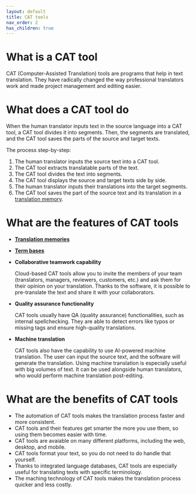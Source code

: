 ```yaml
---
layout: default
title: CAT tools
nav_order: 2
has_children: true
---
```


# **What is a CAT tool**

CAT (Computer-Assisted Translation) tools are programs that help in text translation. They have radically changed the way professional translators work and made project management and editing easier.

# **What does a CAT tool do**

When the human translator inputs text in the source language into a CAT tool, a CAT tool divides it into segments. Then, the segments are translated, and the CAT tool saves the parts of the source and target texts.

The process step-by-step:

1. The human translator inputs the source text into a CAT tool.
2. The CAT tool extracts translatable parts of the text.
3. The CAT tool divides the text into segments.
4. The CAT tool displays the source and target texts side by side.
5. The human translator inputs their translations into the target segments.
6. The CAT tool saves the part of the source text and its translation in a [translation memory](https://adgut1509.github.io/ProjektZaliczeniowy/docs/parent1/child2.html).

# **What are the features of CAT tools**

- **[Translation memories](https://adgut1509.github.io/ProjektZaliczeniowy/docs/parent1/child2.html)**
- **[Term bases](https://adgut1509.github.io/ProjektZaliczeniowy/docs/parent1/child3.html)**
- **Collaborative teamwork capability**
    
   Cloud-based CAT tools allow you to invite the members of your team (translators, managers, reviewers, customers, etc.) and ask them for their opinion on your translation. Thanks to the software, it is possible to pre-translate the text and share it with  your collaborators.
- **Quality assurance functionality**

   CAT tools usually have QA (quality assurance) functionalities, such as internal spellchecking. They are able to detect errors like typos or missing tags and ensure high-quality translations.
- **Machine translation**

   CAT tools also have the capability to use AI-powered machine translation. The user can input the source text, and the software will generate the translation. Using machine translation is especially useful with big volumes of text. It can be used alongside human translators, who would perform machine translation post-editing.

# **What are the benefits of CAT tools**

- The automation of CAT tools makes the translation process faster and more consistent.
- CAT tools and their features get smarter the more you use them, so using them becomes easier with time.
- CAT tools are avaiable on many different platforms, including the web, desktop, and mobile.
- CAT tools format your text, so you do not need to do handle that yourself.
- Thanks to integrated language databases, CAT tools are especially useful for translating texts with specific terminology.
- The maching technology of CAT tools makes the translation process quicker and less costly.